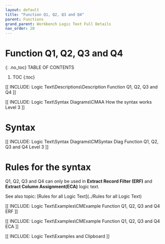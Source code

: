 ```yaml
---
layout: default
title: "Function Q1, Q2, Q3 and Q4"
parent: Functions
grand_parent: Workbench Logic Text Full Details
nav_order: 20
---
```

# Function Q1, Q2, Q3 and Q4
{: .no_toc}
TABLE OF CONTENTS 
1. TOC
{:toc}  

[[ INCLUDE: Logic Text\Descriptions\Description Function Q1, Q2, Q3 and Q4 ]]

[[ INCLUDE: Logic Text\Syntax Diagrams\CMAA How the syntax works Level 3 ]]

# Syntax 

[[ INCLUDE: Logic Text\Syntax Diagrams\CMSyntax Diag Function Q1, Q2, Q3 and Q4 Level 3 ]]

# Rules for the syntax 

Q1, Q2, Q3 and Q4 can only be used in **Extract Record Filter (ERF)** and **Extract Column Assignment(ECA)** logic text.

See also topic: [Rules for all Logic Text](../Rules for all Logic Text) 

[[ INCLUDE: Logic Text\Examples\CMExample Function Q1, Q2, Q3 and Q4 ERF ]]

[[ INCLUDE: Logic Text\Examples\CMExample Function Q1, Q2, Q3 and Q4 ECA ]]

[[ INCLUDE: Logic Text\Examples and Clipboard ]]

